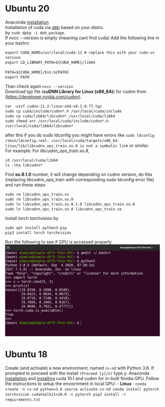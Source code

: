 # Ubuntu 20
Anaconda [installation](https://linuxize.com/post/how-to-install-anaconda-on-ubuntu-20-04/)
<br/>
Installation of cuda via [deb](https://developer.nvidia.com/cuda-downloads?target_os=Linux&target_arch=x86_64&target_distro=Ubuntu&target_version=2004&target_type=debnetwork) based on your distro. <br/>
by `sudo dpkg -i deb_package`. <br/>
If nvcc --version is empty (meaning cant find cuda)
Add the following line in your bashrc <br/>
```
export CUDA_HOME=/usr/local/cuda-11 # replace this with your cuda-vv version
export LD_LIBRARY_PATH=${CUDA_HOME}/lib64 

PATH=${CUDA_HOME}/bin:${PATH} 
export PATH 
```

Than check again `nvcc --version`
<br/>
Download tgz file (**cuDNN Library for Linux (x86_64)**) for cudnn from (https://developer.nvidia.com/cudnn).
```
tar -xzvf cudnn-11.2-linux-x64-v8.1.0.77.tgz 
sudo cp cuda/include/cudnn*.h /usr/local/cuda/include
sudo cp cuda/lib64/libcudnn* /usr/local/cuda/lib64
sudo chmod a+r /usr/local/cuda/include/cudnn*.h /usr/local/cuda/lib64/libcudnn*
```

after this if you do sudo ldconfig you might have errors like `sudo ldconfig /sbin/ldconfig.real: /usr/local/cuda/targets/x86_64-linux/lib/libcudnn_ops_train.so.8 is not a symbolic link` or similar. <br/>
For example: For *libcudnn_ops_train.so.8*, <br/>
```
cd /usr/local/cuda/lib64
ls -lha libcudnn*
```
Find **so.8.1.0** number, it will change depending on cudnn version, do this (replacing libcudnn_ops_train with corresponding sudo ldconfig error file) and run these steps <br/>
```
sudo rm libcudnn_ops_train.so
sudo rm libcudnn_ops_train.so.8
sudo ln libcudnn_ops_train.so.8.1.0 libcudnn_ops_train.so.8
sudo ln libcudnn_ops_train.so.8 libcudnn_ops_train.so
```

Install torch torchvision by <br/>
```
sudo apt install python3-pip
pip3 install torch torchvision
```

Run the following to see if GPU is accessed properly 
![cuda](cuda.png)

# Ubuntu 18
Create (and activate) a new environment, named `cv-nd` with Python 3.6. If prompted to proceed with the install `(Proceed [y]/n)` type y.
Anaconda [installation](https://www.digitalocean.com/community/tutorials/how-to-install-anaconda-on-ubuntu-18-04-quickstart) and [installing](https://medium.com/analytics-vidhya/how-i-installed-cuda-10-0-for-pytorch-in-linux-mint-2ce26dd1930f) cuda 10.1 and cudnn for in-built Nvidia GPU. 
Follow the instructions to setup the enviornment in local GPU:
	- __Linux__ : 
	```
	conda create -n cv-nd python=3.6
	source activate cv-nd
	conda install pytorch torchvision cudatoolkit=10.0 -c pytorch
	pip3 install -r requirements.txt
	```
